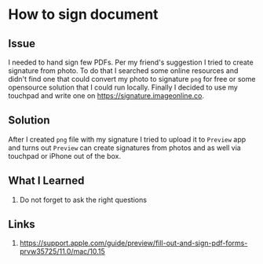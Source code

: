 # How to sign document

## Issue

I needed to hand sign few PDFs. Per my friend's suggestion I tried to create signature from photo. To do that I searched some online resources and didn't find one that could convert my photo to signature `png` for free or some opensource solution that I could run locally. Finally I decided to use my touchpad and write one on https://signature.imageonline.co.

## Solution

After I created `png` file with my signature I tried to upload it to `Preview` app and turns out `Preview` can create signatures from photos and as well via touchpad or iPhone out of the box.

## What I Learned

1. Do not forget to ask the right questions

## Links

1. https://support.apple.com/guide/preview/fill-out-and-sign-pdf-forms-prvw35725/11.0/mac/10.15
